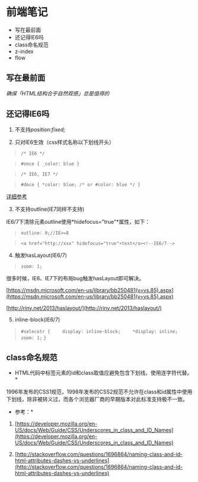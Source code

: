 # 前端笔记 #
- 写在最前面
- 还记得IE6吗
- class命名规范
- z-index
- flow

## 写在最前面 ##

*确保「HTML结构合乎自然观感」总是值得的*

## 还记得IE6吗 ##

1. 不支持*position:fixed;*

2. 只对IE6生效（css样式名称以下划线开头）

>    `/* IE6 */`

>    `#once { _color: blue }`

>    `/* IE6, IE7 */`

>    `#doce { *color: blue; /* or #color: blue */ }`

[详细参考](http://www.paulirish.com/2009/browser-specific-css-hacks/) 

3. 不支持outline(IE7同样不支持)

IE6/7下清除元素outline使用*hidefocus="true"*属性，如下：

>    `outline: 0;//IE>=8`

>    `<a href="http://xxx" hidefocus="true">text</a><!--IE6/7-->`

4. 触发hasLayout(IE6/7)

>    `zoom: 1;`

很多时候，IE6、IE7下的布局bug触发hasLayout即可解决。

[https://msdn.microsoft.com/en-us/library/bb250481(v=vs.85).aspx](https://msdn.microsoft.com/en-us/library/bb250481(v=vs.85).aspx)

[http://riny.net/2013/haslayout/](http://riny.net/2013/haslayout/)

5. inline-block(IE6/7)

>    `#selecotr {`
>    `    display: inline-block;`
>    `    *display: inline;`
>    `    zoom: 1;`
>    `}`

## class命名规范 ##

* HTML代码中标签元素的id和class取值应避免包含下划线，使用连字符代替。*

1996年发布的CSS1规范，1998年发布的CSS2规范不允许在class和id属性中使用下划线，除非被转义过，而各个浏览器厂商的早期版本对此标准支持极不一致。

* 参考：*
1. [https://developer.mozilla.org/en-US/docs/Web/Guide/CSS/Underscores_in_class_and_ID_Names](https://developer.mozilla.org/en-US/docs/Web/Guide/CSS/Underscores_in_class_and_ID_Names)

2. [http://stackoverflow.com/questions/1696864/naming-class-and-id-html-attributes-dashes-vs-underlines](http://stackoverflow.com/questions/1696864/naming-class-and-id-html-attributes-dashes-vs-underlines)


